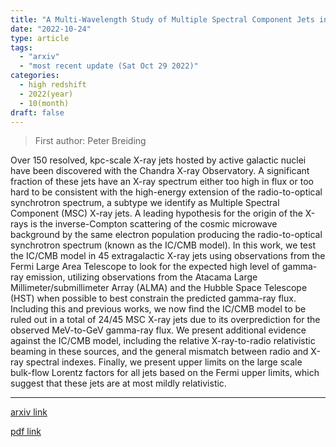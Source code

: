 ```yaml
---
title: "A Multi-Wavelength Study of Multiple Spectral Component Jets in AGN: Testing the IC/CMB Model for the Large-Scale-Jet X-ray Emission"
date: "2022-10-24"
type: article
tags:
  - "arxiv"
  - "most recent update (Sat Oct 29 2022)"
categories:
  - high redshift
  - 2022(year)
  - 10(month)
draft: false
---
```


> First author: Peter Breiding

 Over 150 resolved, kpc-scale X-ray jets hosted by active galactic nuclei have
been discovered with the Chandra X-ray Observatory. A significant fraction of
these jets have an X-ray spectrum either too high in flux or too hard to be
consistent with the high-energy extension of the radio-to-optical synchrotron
spectrum, a subtype we identify as Multiple Spectral Component (MSC) X-ray
jets. A leading hypothesis for the origin of the X-rays is the inverse-Compton
scattering of the cosmic microwave background by the same electron population
producing the radio-to-optical synchrotron spectrum (known as the IC/CMB
model). In this work, we test the IC/CMB model in 45 extragalactic X-ray jets
using observations from the Fermi Large Area Telescope to look for the expected
high level of gamma-ray emission, utilizing observations from the Atacama Large
Millimeter/submillimeter Array (ALMA) and the Hubble Space Telescope (HST) when
possible to best constrain the predicted gamma-ray flux. Including this and
previous works, we now find the IC/CMB model to be ruled out in a total of
24/45 MSC X-ray jets due to its overprediction for the observed MeV-to-GeV
gamma-ray flux. We present additional evidence against the IC/CMB model,
including the relative X-ray-to-radio relativistic beaming in these sources,
and the general mismatch between radio and X-ray spectral indexes. Finally, we
present upper limits on the large scale bulk-flow Lorentz factors for all jets
based on the Fermi upper limits, which suggest that these jets are at most
mildly relativistic.

---
[arxiv link](http://arxiv.org/abs/2210.13104v1)

[pdf link](http://arxiv.org/pdf/2210.13104v1)